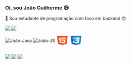 ### Oi, sou João Guilherme  😅

 🔭 Sou estudante de programação com foco em backend 🙃

<a href="https://github.com/jotaguillherme/github-readme-stats">
  <img height=150em align="center" src="https://github-readme-stats.vercel.app/api?username=jotaguillherme&show_icons=true&theme=merko" />
</a>
<a href="https://github.com/jotaguillherme/convoychat">
  <img height=150em align="center" src="https://github-readme-stats.vercel.app/api/top-langs?username=jotaguillherme&layout=compact&langs_count=8&card_width=320&show_icons=true&theme=merko" />
</a>

<div style="display: inline_block"><br>
  <img align="center" alt="João-Java" height="30" width="40" 
  src="https://cdn.jsdelivr.net/gh/devicons/devicon/icons/java/java-original.svg">
  <img align="center" alt="João-JS" height="30" width="40" 
  src="https://cdn.jsdelivr.net/gh/devicons/devicon/icons/javascript/javascript-plain.svg">
  <img align="center" alt="João-HTML" height="30" width="40"
   src="https://raw.githubusercontent.com/devicons/devicon/master/icons/html5/html5-original.svg">
  <img align="center" alt="João-CSS" height="30" width="40"
   src="https://raw.githubusercontent.com/devicons/devicon/master/icons/css3/css3-original.svg">
</div>

##

<div> 
  <a href = "mailto:joao.guilherme23@outlook.com"><img src="https://img.shields.io/badge/Microsoft_Outlook-0078D4?style=for-the-badge&logo=microsoft-outlook&logoColor=white" target="_blank"></a>
  <a href="https://www.linkedin.com/in/jo%C3%A3o-guilherme-386272b5/" target="_blank"><img src="https://img.shields.io/badge/-LinkedIn-%230077B5?style=for-the-badge&logo=linkedin&logoColor=white" target="_blank"></a> 
   <a href="https://api.whatsapp.com/send?phone=551185652198" target="_blank"><img src="https://img.shields.io/badge/WhatsApp-25D366?style=for-the-badge&logo=whatsapp&logoColor=white"></a> 
  
</div>
